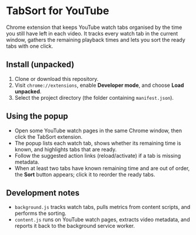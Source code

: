 # TabSort for YouTube

Chrome extension that keeps YouTube watch tabs organised by the time you still have left in each video. It tracks every watch tab in the current window, gathers the remaining playback times and lets you sort the ready tabs with one click.


## Install (unpacked)
1. Clone or download this repository.
2. Visit `chrome://extensions`, enable **Developer mode**, and choose **Load unpacked**.
3. Select the project directory (the folder containing `manifest.json`).

## Using the popup
- Open some YouTube watch pages in the same Chrome window, then click the TabSort extension.
- The popup lists each watch tab, shows whether its remaining time is known, and highlights tabs that are ready.
- Follow the suggested action links (reload/activate) if a tab is missing metadata.
- When at least two tabs have known remaining time and are out of order, the **Sort** button appears; click it to reorder the ready tabs.

## Development notes
- `background.js` tracks watch tabs, pulls metrics from content scripts, and performs the sorting.
- `content.js` runs on YouTube watch pages, extracts video metadata, and reports it back to the background service worker.

